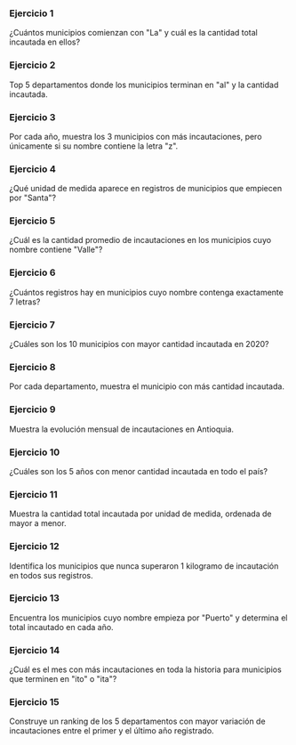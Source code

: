### Ejercicio 1

¿Cuántos municipios comienzan con "La" y cuál es la cantidad total incautada en ellos?

### Ejercicio 2

Top 5 departamentos donde los municipios terminan en "al" y la cantidad incautada.

### Ejercicio 3

Por cada año, muestra los 3 municipios con más incautaciones, pero únicamente si su nombre contiene la letra "z".

### Ejercicio 4

¿Qué unidad de medida aparece en registros de municipios que empiecen por "Santa"?

### Ejercicio 5

¿Cuál es la cantidad promedio de incautaciones en los municipios cuyo nombre contiene "Valle"?

### Ejercicio 6

¿Cuántos registros hay en municipios cuyo nombre contenga exactamente 7 letras?

### Ejercicio 7

¿Cuáles son los 10 municipios con mayor cantidad incautada en 2020?

### Ejercicio 8

Por cada departamento, muestra el municipio con más cantidad incautada.

### Ejercicio 9

Muestra la evolución mensual de incautaciones en Antioquia.

### Ejercicio 10

¿Cuáles son los 5 años con menor cantidad incautada en todo el país?

### Ejercicio 11

Muestra la cantidad total incautada por unidad de medida, ordenada de mayor a menor.

### Ejercicio 12

Identifica los municipios que nunca superaron 1 kilogramo de incautación en todos sus registros.

### Ejercicio 13

Encuentra los municipios cuyo nombre empieza por "Puerto" y determina el total incautado en cada año.

### Ejercicio 14

¿Cuál es el mes con más incautaciones en toda la historia para municipios que terminen en "ito" o "ita"?

### Ejercicio 15

Construye un ranking de los 5 departamentos con mayor variación de incautaciones entre el primer y el último año registrado.
